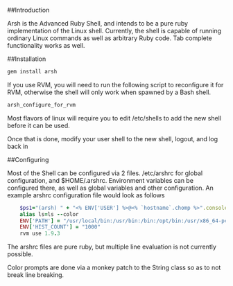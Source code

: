 ##Introduction

Arsh is the Advanced Ruby Shell, and intends to be a pure ruby implementation of the Linux shell.  Currently, the shell is capable of running ordinary Linux commands as well as arbitrary Ruby code.  Tab complete functionality works as well.

##Installation

```bash
gem install arsh
```

If you use RVM, you will need to run the following script to reconfigure it for RVM, otherwise the shell will only work when spawned by a Bash shell.

```bash
arsh_configure_for_rvm
```

Most flavors of linux will require you to edit /etc/shells to add the new shell before it can be used.

Once that is done, modify your user shell to the new shell, logout, and log back in

##Configuring

Most of the Shell can be configured via 2 files.  /etc/arshrc for global configuration, and $HOME/.arshrc.  Environment variables can be configured there, as well as global variables and other configuration.  An example arshrc configuration file would look as follows

```ruby
    $ps1="(arsh) " + "<% ENV['USER'] %>@<% `hostname`.chomp %>".console_green.console_bold + "<% Dir.pwd %> $ ".console_blue.console_bold
    alias ls=ls --color
    ENV['PATH'] = "/usr/local/bin:/usr/bin:/bin:/opt/bin:/usr/x86_64-pc-linux-gnu/gcc-bin/4.5.3"
    ENV['HIST_COUNT'] = "1000"
    rvm use 1.9.3
```

The arshrc files are pure ruby, but multiple line evaluation is not currently possible.

Color prompts are done via a monkey patch to the String class so as to not break line breaking.

